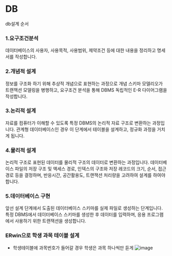 # DB
db설계 순서
### 1.요구조건분석
데이터베이스의 사용자, 사용목적, 사용범위, 제약조건 등에 대한 내용을 정리하고 명세서를 작성합니다.
### 2.개념적 설계
정보를 구조화 하기 위해 추상적 개념으로 표현하는 과정으로 개념 스키마 모델리오가 트랜잭션 모델링을 병행하고, 
요구조건 분석을 통해 DBMS 독립적인 E-R 다이어그램을 작성합니다.
### 3.논리적 설계
자료를 컴퓨터가 이해할 수 있도록 특정 DBMS의 논리적 자료 구조로 변환하는 과정입니다. 
관계형 데이터베이스인 경우 이 단계에서 테이블을 설계하고, 정규화 과정을 거치게 됩니다.
### 4.물리적 설계
논리적 구조로 표현된 데이터를 물리적 구조의 데이터로 변환하는 과정입니다. 
데이터베이스 파일의 저장 구조 및 액세스 경로, 
인덱스의 구조와 저장 레코드의 크기, 순서, 접근 경로 등을 결정하며,
 반응시간, 공간활용도, 트랜잭션 처리량을 고려하여 설계를 하여야 합니다.
### 5.데이터베이스 구현
앞선 설계 단계에서 도출된 데이터베이스 스키마를 실제 파일로 생성하는 단계입니다.
 특정 DBMS에서 데이터베이스 스키마를 생성한 후 데이터를 입력하며, 
응용 프로그램에서 사용하기 위한 트랜잭션을 생성합니다. 

### ERwin으로 학생 과목 테이블 설계
 - 학생테이블에 과목번호가 들어갈 경우 학생은 과목 하나씩만 듣게
![image](https://user-images.githubusercontent.com/57839278/198917557-ab520404-fd8e-4a08-809e-0b5dfd16268c.png)
